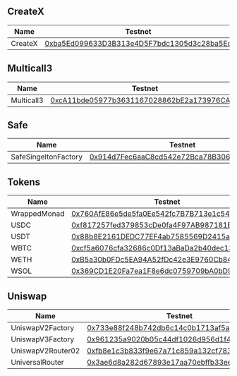 ## CreateX

| Name         | Testnet                                                                                                                                      |
| ------------ | -------------------------------------------------------------------------------------------------------------------------------------------- |
| CreateX      | [0xba5Ed099633D3B313e4D5F7bdc1305d3c28ba5Ed](https://testnet.monadexplorer.com/address/0xba5Ed099633D3B313e4D5F7bdc1305d3c28ba5Ed) |

## Multicall3

| Name         | Testnet                                                                                                                                      |
| ------------ | -------------------------------------------------------------------------------------------------------------------------------------------- |
| Multicall3   | [0xcA11bde05977b3631167028862bE2a173976CA11](https://testnet.monadexplorer.com/address/0xcA11bde05977b3631167028862bE2a173976CA11) |

## Safe

| Name                 | Testnet                                                                                                                                      |
| -------------------- | -------------------------------------------------------------------------------------------------------------------------------------------- |
| SafeSingeltonFactory | [0x914d7Fec6aaC8cd542e72Bca78B30650d45643d7](https://testnet.monadexplorer.com/address/0x914d7Fec6aaC8cd542e72Bca78B30650d45643d7)           |

## Tokens

| Name         | Testnet                                                                                                                                      |
| ------------ | -------------------------------------------------------------------------------------------------------------------------------------------- |
| WrappedMonad | [0x760AfE86e5de5fa0Ee542fc7B7B713e1c5425701](https://testnet.monadexplorer.com/address/0x760AfE86e5de5fa0Ee542fc7B7B713e1c5425701) |
| USDC | [0xf817257fed379853cDe0fa4F97AB987181B1E5Ea](https://testnet.monadexplorer.com/address/0xf817257fed379853cDe0fa4F97AB987181B1E5Ea) |
| USDT | [0x88b8E2161DEDC77EF4ab7585569D2415a1C1055D](https://testnet.monadexplorer.com/address/0x88b8E2161DEDC77EF4ab7585569D2415a1C1055D) |
| WBTC | [0xcf5a6076cfa32686c0Df13aBaDa2b40dec133F1d](https://testnet.monadexplorer.com/address/0xcf5a6076cfa32686c0Df13aBaDa2b40dec133F1d) |
| WETH | [0xB5a30b0FDc5EA94A52fDc42e3E9760Cb8449Fb37](https://testnet.monadexplorer.com/address/0xB5a30b0FDc5EA94A52fDc42e3E9760Cb8449Fb37) |
| WSOL | [0x369CD1E20Fa7ea1F8e6dc0759709bA0bD978abE7](https://testnet.monadexplorer.com/address/0x369CD1E20Fa7ea1F8e6dc0759709bA0bD978abE7) |

## Uniswap

| Name              | Testnet                                                                                                                                      |
| ----------------- | -------------------------------------------------------------------------------------------------------------------------------------------- |
| UniswapV2Factory  | [0x733e88f248b742db6c14c0b1713af5ad7fdd59d0](https://testnet.monadexplorer.com/address/0x733e88f248b742db6c14c0b1713af5ad7fdd59d0) |
| UniswapV3Factory  | [0x961235a9020b05c44df1026d956d1f4d78014276](https://testnet.monadexplorer.com/address/0x961235a9020b05c44df1026d956d1f4d78014276) |
| UniswapV2Router02 | [0xfb8e1c3b833f9e67a71c859a132cf783b645e436](https://testnet.monadexplorer.com/address/0xfb8e1c3b833f9e67a71c859a132cf783b645e436) |
| UniversalRouter   | [0x3ae6d8a282d67893e17aa70ebffb33ee5aa65893](https://testnet.monadexplorer.com/address/0x3ae6d8a282d67893e17aa70ebffb33ee5aa65893) |
